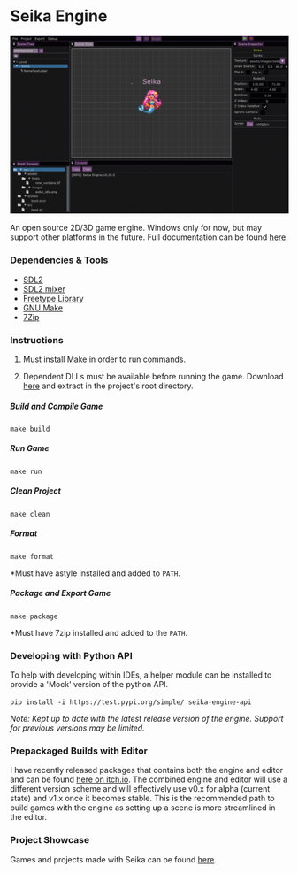 # Seika Engine


![Seika Engine Editor Screenshot](https://raw.githubusercontent.com/Chukobyte/seika-engine/main/assets/images/docs/seika_engine_editor_preview.gif)

An open source 2D/3D game engine.  Windows only for now, but may support other platforms in the future.  Full documentation can be found [here](https://chukobyte.github.io/seika-engine/).

### Dependencies & Tools

* [SDL2](https://www.libsdl.org/download-2.0.php)
* [SDL2 mixer](https://libsdl.org/projects/SDL_mixer/)
* [Freetype Library](https://www.freetype.org/download.html)
* [GNU Make](http://gnuwin32.sourceforge.net/packages/make.htm)
* [7Zip](https://www.7-zip.org/download.html)

### Instructions

1. Must install Make in order to run commands.

2. Dependent DLLs must be available before running the game.  Download [here](https://www.dropbox.com/s/0439l1btc76wbef/rbe_windows_dependencies.zip?dl=1) and extract in the project's root directory.

##### Build and Compile Game

`make build`

##### Run Game

`make run`

##### Clean Project

`make clean`

##### Format

`make format`

*Must have astyle installed and added to `PATH`.

##### Package and Export Game

`make package`

*Must have 7zip installed and added to the `PATH`.

### Developing with Python API

To help with developing within IDEs, a helper module can be installed to provide a 'Mock' version of the python API.

`pip install -i https://test.pypi.org/simple/ seika-engine-api`

*Note: Kept up to date with the latest release version of the engine.  Support for previous versions may be limited.*

### Prepackaged Builds with Editor

I have recently released packages that contains both the engine and editor and can be found [here on itch.io](https://chukobyte.itch.io/seika).  The combined engine and editor will use a different version scheme and will effectively use v0.x for alpha (current state) and v1.x once it becomes stable.  This is the recommended path to build games with the engine as setting up a scene is more streamlined in the editor.

### Project Showcase

Games and projects made with Seika can be found [here](https://chukobyte.github.io/seika-engine/showcase/projects_made_with_seika/).
